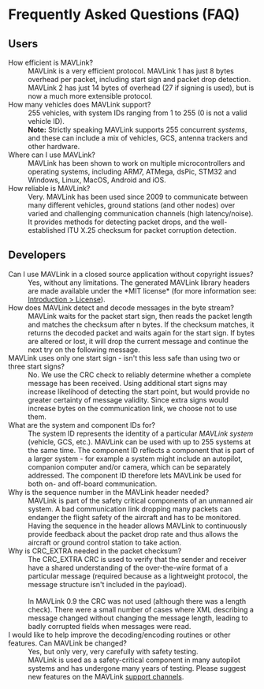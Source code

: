 # Frequently Asked Questions (FAQ)

## Users

<dl>
  <dt>How efficient is MAVLink?</dt>
  <dd>MAVLink is a very efficient protocol. MAVLink 1 has just 8 bytes overhead per packet, including start sign and packet drop detection. MAVLink 2 has just 14 bytes of overhead (27 if signing is used), but is now a much more extensible protocol.</dd>

  <dt>How many vehicles does MAVLink support?</dt>
  <dd>255 vehicles, with system IDs ranging from 1 to 255 (0 is not a valid vehicle ID).
    <br><b>Note:</b> Strictly speaking MAVLink supports 255 concurrent <em>systems</em>, and these can include a mix of vehicles, GCS, antenna trackers and other hardware.</dd>

  <dt>Where can I use MAVLink?</dt>
  <dd>MAVLink has been shown to work on multiple microcontrollers and operating systems, including ARM7, ATMega, dsPic, STM32 and Windows, Linux, MacOS, Android and iOS.</dd>

  <dt>How reliable is MAVLink?</dt>
  <dd>Very. MAVLink has been used since 2009 to communicate between many different vehicles, ground stations (and other nodes) over varied and challenging communication channels (high latency/noise). It provides methods for detecting packet drops, and the well-established ITU X.25 checksum for packet corruption detection.</dd>
</dl>


## Developers

<dl>
  <dt>Can I use MAVLink in a closed source application without copyright issues?</dt>
  <dd>Yes, without any limitations. The generated MAVLink library headers are made available under the *MIT license* (for more information see: <a href="../README.md#license">Introduction > License</a>).
  </dd>

  <dt>How does MAVLink detect and decode messages in the byte stream?</dt>
  <dd>MAVLink waits for the packet start sign, then reads the packet length and matches the checksum after n bytes. If the checksum matches, it returns the decoded packet and waits again for the start sign. If bytes are altered or lost, it will drop the current message and continue the next try on the following message.</dd>

  <dt>MAVLink uses only one start sign - isn't this less safe than using two or three start signs?</dt>
  <dd>No. We use the CRC check to reliably determine whether a complete message has been received. Using additional start signs may increase likelihood of detecting the start point, but would provide no greater certainty of message validity. Since extra signs would increase bytes on the communication link, we choose not to use them.</dd>

  <dt>What are the system and component IDs for?</dt>
  <dd>The system ID represents the identity of a particular <em>MAVLink system</em> (vehicle, GCS, etc.). MAVLink can be used with up to 255 systems at the same time. The component ID reflects a component that is part of a larger system - for example a system might include an autopilot, companion computer and/or camera, which can be separately addressed. The component ID therefore lets MAVLink be used for both on- and off-board communication.</dd>

  <dt>Why is the sequence number in the MAVLink header needed?</dt>
  <dd>MAVLink is part of the safety critical components of an unmanned air system. A bad communication link dropping many packets can endanger the flight safety of the aircraft and has to be monitored. Having the sequence in the header allows MAVLink to continuously provide feedback about the packet drop rate and thus allows the aircraft or ground control station to take action.</dd>
  
  <dt>Why is CRC_EXTRA needed in the packet checksum?</dt>
  <dd>The CRC_EXTRA CRC is used to verify that the sender and receiver have a shared understanding of the over-the-wire format of a particular message 
  (required because as a lightweight protocol, the message structure isn't included in the payload).
  <br><br>
  In MAVLink 0.9 the CRC was not used (although there was a length check). 
  There were a small number of cases where XML describing a message changed without changing the message length, 
  leading to badly corrupted fields when messages were read.</dd>

  <dt>I would like to help improve the decoding/encoding routines or other features. Can MAVLink be changed?</dt>
  <dd>Yes, but only very, very carefully with safety testing. 
  <br>MAVLink is used as a safety-critical component in many autopilot systems and has undergone many years of testing. Please suggest new features on the MAVLink <a href="../README.md#support">support channels</a>.</dd>
</dl>
